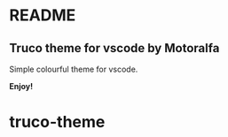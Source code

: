 # README
## Truco theme for vscode by Motoralfa
Simple colourful theme for vscode.

**Enjoy!**
# truco-theme
